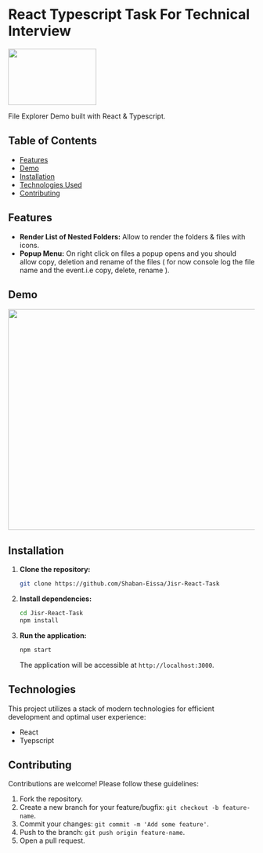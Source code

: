 # React Typescript Task For Technical Interview

<img src="https://github.com/Shaban-Eissa/Jisr-React-Task/assets/49924090/707fff67-eb09-457b-8b72-b3eba044d352" width="180" height="115" />


File Explorer Demo built with React & Typescript.

## Table of Contents

* [Features](#features)
* [Demo](#demo)
* [Installation](#installation)
* [Technologies Used](#technologies-used)
* [Contributing](#contributing)


## Features

* **Render List of Nested Folders:** Allow to render the folders & files with icons.
* **Popup Menu:** On right click on files a popup opens and you should allow copy, deletion and rename of
the files ( for now console log the file name and the event.i.e copy, delete, rename ).


## Demo

<img src="https://github.com/Shaban-Eissa/Jisr-React-Task/assets/49924090/bfe236e3-1989-4c7b-822a-4117062e993e" width="950" height="450" />



## Installation

1. **Clone the repository:**
    
    ```bash
    git clone https://github.com/Shaban-Eissa/Jisr-React-Task
    ```
    
2. **Install dependencies:**
    
    ```bash
    cd Jisr-React-Task
    npm install
    ```

3. **Run the application:**
    
    ```bash
    npm start
    ```
    
    The application will be accessible at `http://localhost:3000`.


## Technologies

This project utilizes a stack of modern technologies for efficient development and optimal user experience:

- React
- Tyepscript

  
## Contributing

Contributions are welcome! Please follow these guidelines:

1. Fork the repository.
2. Create a new branch for your feature/bugfix: `git checkout -b feature-name`.
3. Commit your changes: `git commit -m 'Add some feature'`.
4. Push to the branch: `git push origin feature-name`.
5. Open a pull request.
   

